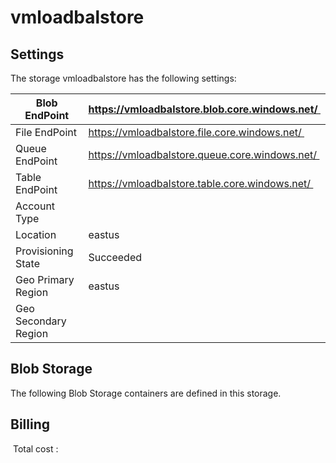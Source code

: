 # vmloadbalstore

## Settings
The storage vmloadbalstore has the following settings:

| Blob EndPoint | https://vmloadbalstore.blob.core.windows.net/  |
| --- | --- |
| File EndPoint | https://vmloadbalstore.file.core.windows.net/  |
| Queue EndPoint | https://vmloadbalstore.queue.core.windows.net/  |
| Table EndPoint | https://vmloadbalstore.table.core.windows.net/  |
| Account Type |   |
| Location | eastus  |
| Provisioning State | Succeeded  |
| Geo Primary Region | eastus  |
| Geo Secondary Region |   |



## Blob Storage
The following Blob Storage containers are defined in this storage. 






## Billing
 Total cost : 
